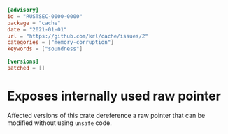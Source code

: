 ```toml
[advisory]
id = "RUSTSEC-0000-0000"
package = "cache"
date = "2021-01-01"
url = "https://github.com/krl/cache/issues/2"
categories = ["memory-corruption"]
keywords = ["soundness"]

[versions]
patched = []
```

# Exposes internally used raw pointer

Affected versions of this crate dereference a raw pointer that can be modified
without using `unsafe` code.
